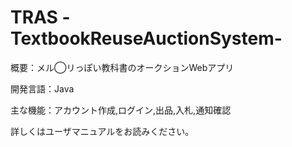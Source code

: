 # TRAS -TextbookReuseAuctionSystem-


概要：メル◯リっぽい教科書のオークションWebアプリ

開発言語：Java

主な機能：アカウント作成,ログイン,出品,入札,通知確認

詳しくはユーザマニュアルをお読みください。
